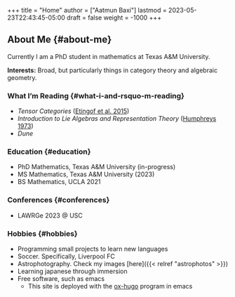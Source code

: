 +++
title = "Home"
author = ["Aatmun Baxi"]
lastmod = 2023-05-23T22:43:45-05:00
draft = false
weight = -1000
+++

## About Me {#about-me}

Currently I am a PhD student in mathematics at Texas A&amp;M University.

**Interests:** Broad, but particularly things in category theory and algebraic geometry.


### What I&rsquo;m Reading {#what-i-and-rsquo-m-reading}

-   _Tensor Categories_ (<a href="#citeproc_bib_item_1">Etingof et al. 2015</a>)
-   _Introduction to Lie Algebras and Representation Theory_ (<a href="#citeproc_bib_item_2">Humphreys 1973</a>)
-   _Dune_


### Education {#education}

-   PhD Mathematics, Texas A&amp;M University (in-progress)
-   MS Mathematics, Texas A&amp;M University (2023)
-   BS Mathematics, UCLA 2021


### Conferences {#conferences}

-   LAWRGe 2023 @ USC


### Hobbies {#hobbies}

-   Programming small projects to learn new languages
-   Soccer. Specifically, Liverpool FC
-   Astrophotography. Check my images [here]({{< relref "astrophotos" >}})
-   Learning japanese through immersion
-   Free software, such as emacs
    -   This site is deployed with the [ox-hugo](https://github.com/kaushalmodi/ox-hugo) program in emacs
